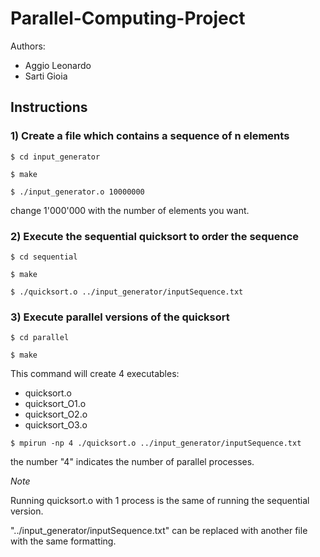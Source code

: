 # Parallel-Computing-Project
Authors: 
- Aggio Leonardo
- Sarti Gioia 

## Instructions

### 1) Create a file which contains a sequence of n elements

`$ cd input_generator`

`$ make`

`$ ./input_generator.o 10000000`

change 1'000'000 with the number of elements you want.

### 2) Execute the sequential quicksort to order the sequence

`$ cd sequential`

`$ make`

`$ ./quicksort.o ../input_generator/inputSequence.txt`

### 3) Execute parallel versions of the quicksort

`$ cd parallel`

`$ make`

This command will create 4 executables:

- quicksort.o 
- quicksort_O1.o 
- quicksort_O2.o 
- quicksort_O3.o

`$ mpirun -np 4 ./quicksort.o ../input_generator/inputSequence.txt`

the number "4" indicates the number of parallel processes.

*Note*

Running quicksort.o with 1 process is the same of running the sequential version. 

"../input_generator/inputSequence.txt" can be replaced with another file with the same formatting.

